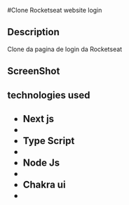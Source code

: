 #Clone Rocketseat website login

<h2>Description</h2>

<p>Clone da pagina de login da Rocketseat </p>

<h2>ScreenShot</h2>

<h2>technologies used<h2>

<ul>
   <li>Next js<li>
   <li>Type Script<li>
   <li>Node Js<li>
   <li>Chakra ui<li>
</ul>